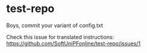 # test-repo

Boys, commit your variant of config.txt

Check this issue for translated instructions:
https://github.com/SoftUniPFonline/test-repo/issues/1
